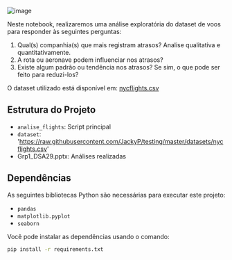 ![image](https://github.com/user-attachments/assets/a23982cd-64c1-4ffa-b770-54f93fc3a1a9)

Neste notebook, realizaremos uma análise exploratória do dataset de voos para responder às seguintes perguntas:

1. Qual(s) companhia(s) que mais registram atrasos? Analise qualitativa e quantitativamente.
2. A rota ou aeronave podem influenciar nos atrasos?
3. Existe algum padrão ou tendência nos atrasos? Se sim, o que pode ser feito para reduzi-los?

O dataset utilizado está disponível em: [nycflights.csv](https://raw.githubusercontent.com/JackyP/testing/master/datasets/nycflights.csv)

## Estrutura do Projeto

- `analise_flights`: Script principal
- `dataset`: 'https://raw.githubusercontent.com/JackyP/testing/master/datasets/nycflights.csv'
- Grp1_DSA29.pptx: Análises realizadas

## Dependências

As seguintes bibliotecas Python são necessárias para executar este projeto:

- `pandas`
- `matplotlib.pyplot`
- `seaborn`

Você pode instalar as dependências usando o comando:

```bash
pip install -r requirements.txt
